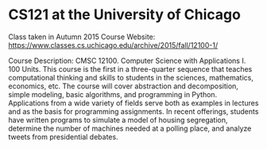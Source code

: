 # CS121 at the University of Chicago
Class taken in Autumn 2015
Course Website: https://www.classes.cs.uchicago.edu/archive/2015/fall/12100-1/

Course Description:
CMSC 12100. Computer Science with Applications I. 100 Units.
This course is the first in a three-quarter sequence that teaches computational thinking and skills to students in the sciences, mathematics, economics, etc. The course will cover abstraction and decomposition, simple modeling, basic algorithms, and programming in Python. Applications from a wide variety of fields serve both as examples in lectures and as the basis for programming assignments. In recent offerings, students have written programs to simulate a model of housing segregation, determine the number of machines needed at a polling place, and analyze tweets from presidential debates.
